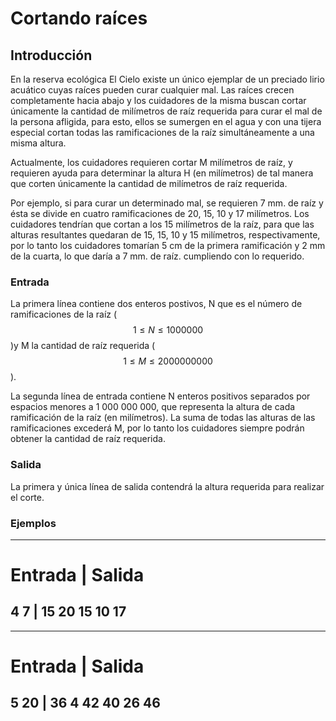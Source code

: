 # Cortando raíces

## Introducción

En la reserva ecológica El Cielo existe un único ejemplar de un preciado lirio acuático cuyas raíces pueden curar cualquier mal. Las raíces crecen completamente hacia abajo y los cuidadores de la misma buscan cortar únicamente la cantidad de milímetros de raíz requerida para curar el mal de la persona afligida, para esto, ellos se sumergen en el agua y con una tijera especial cortan todas las ramificaciones de la raíz simultáneamente a una misma altura.

Actualmente, los cuidadores requieren cortar M milímetros de raíz, y requieren ayuda para determinar la altura H (en milímetros) de tal manera que corten únicamente la cantidad de milímetros de raíz requerida.

Por ejemplo, si para curar un determinado mal, se requieren 7 mm. de raíz y ésta se divide en cuatro ramificaciones de 20, 15, 10 y 17 milímetros. Los cuidadores tendrían que cortan a los 15 milímetros de la raíz, para que las alturas resultantes quedaran de 15, 15, 10 y 15 milímetros, respectivamente, por lo tanto los cuidadores tomarían 5 cm de la primera ramificación y 2 mm de la cuarta, lo que daría a 7 mm. de raíz. cumpliendo con lo requerido.
### Entrada

La primera línea contiene dos enteros postivos, N que es el número de ramificaciones de la raíz ($$1\leq N \leq 1 000 000$$)y M la cantidad de raíz requerida ($$1\leq M \leq 2 000 000 000$$).

La segunda línea de entrada contiene N enteros positivos separados por espacios menores a 1 000 000 000, que representa la altura de cada ramificación de la raíz (en milímetros). La suma de todas las alturas de las ramificaciones excederá M, por lo tanto los cuidadores siempre podrán obtener la cantidad de raíz requerida.
### Salida

La primera y única línea de salida contendrá la altura requerida para realizar el corte.

### Ejemplos

-------------
Entrada | Salida
=============
4 7  | 15
20 15 10 17
-------------

-------------
Entrada | Salida
=============
5 20 | 36
4 42 40 26 46
-------------

